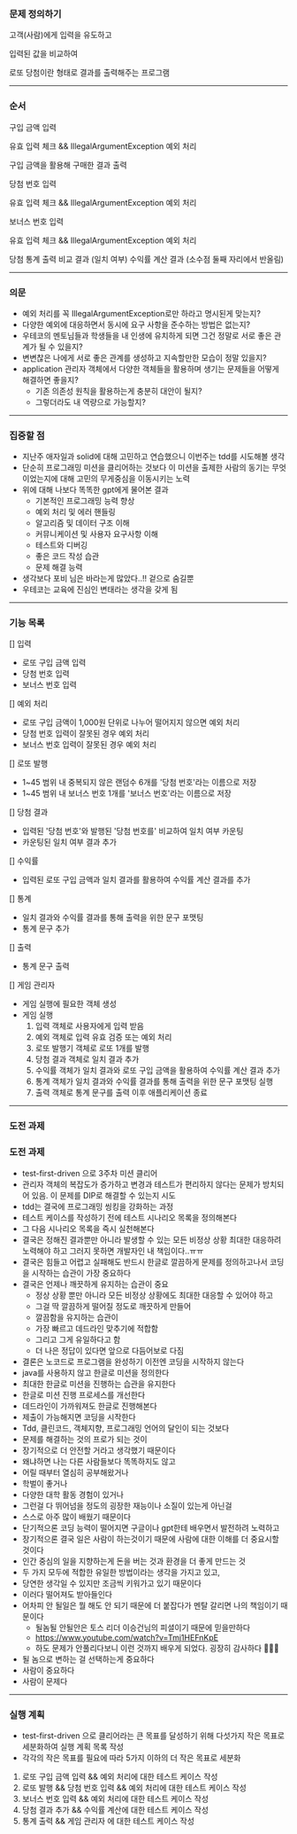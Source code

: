 ### 문제 정의하기

고객(사람)에게 입력을 유도하고

입력된 값을 비교하여

로또 당첨이란 형태로 결과를 출력해주는 프로그램

---

### 순서

구입 금액 입력

유효 입력 체크 && IllegalArgumentException 예외 처리

구입 금액을 활용해 구매한 결과 출력

당첨 번호 입력

유효 입력 체크 && IllegalArgumentException 예외 처리

보너스 번호 입력

유효 입력 체크 && IllegalArgumentException 예외 처리

당첨 통계 출력
비교 결과 (일치 여부)
수익률 계산 결과 (소수점 둘째 자리에서 반올림)

---

### 의문

- 예외 처리를 꼭 IllegalArgumentException로만 하라고 명시된게 맞는지?
- 다양한 예외에 대응하면서 동시에 요구 사항을 준수하는 방법은 없는지?
- 우테코의 멘토님들과 학생들을 내 인생에 유치하게 되면 그건 정말로 서로 좋은 관계가 될 수 있을지?
- 변변찮은 나에게 서로 좋은 관계를 생성하고 지속할만한 모습이 정말 있을지?
- application 관리자 객체에서 다양한 객체들을 활용하며 생기는 문제들을 어떻게 해결하면 좋을지?
    - 기존 의존성 원칙을 활용하는게 충분히 대안이 될지?
    - 그렇더라도 내 역량으로 가능할지?

---

### 집중할 점

- 지난주 애자일과 solid에 대해 고민하고 연습했으니 이번주는 tdd를 시도해볼 생각
- 단순히 프로그래밍 미션을 클리어하는 것보다 이 미션을 출제한 사람의 동기는 무엇이었는지에 대해 고민의 무게중심을 이동시키는 노력
- 위에 대해 나보다 똑똑한 gpt에게 물어본 결과
    - 기본적인 프로그래밍 능력 향상
    - 예외 처리 및 에러 핸들링
    - 알고리즘 및 데이터 구조 이해
    - 커뮤니케이션 및 사용자 요구사항 이해
    - 테스트와 디버깅
    - 좋은 코드 작성 습관
    - 문제 해결 능력
- 생각보다 포비 님은 바라는게 많았다..!! 겉으로 숨길뿐
- 우테코는 교육에 진심인 변태라는 생각을 갖게 됨

---
### 기능 목록

[] 입력
- 로또 구입 금액 입력
- 당첨 번호 입력
- 보너스 번호 입력

[] 예외 처리
- 로또 구입 금액이 1,000원 단위로 나누어 떨어지지 않으면 예외 처리
- 당첨 번호 입력이 잘못된 경우 예외 처리
- 보너스 번호 입력이 잘못된 경우 예외 처리

[] 로또 발행
- 1~45 범위 내 중복되지 않은 랜덤수 6개를 '당첨 번호'라는 이름으로 저장
- 1~45 범위 내 보너스 번호 1개를 '보너스 번호'라는 이름으로 저장

[] 당첨 결과
- 입력된 '당첨 번호'와 발행된 '당첨 번호를' 비교하여 일치 여부 카운팅
- 카운팅된 일치 여부 결과 추가

[] 수익률
- 입력된 로또 구입 금액과 일치 결과를 활용하여 수익률 계산 결과를 추가

[] 통계

- 일치 결과와 수익률 결과를 통해 출력을 위한 문구 포맷팅
- 통계 문구 추가

[] 출력
- 통계 문구 출력

[] 게임 관리자
- 게임 실행에 필요한 객체 생성
- 게임 실행
    1. 입력 객체로 사용자에게 입력 받음
    2. 예외 객체로 입력 유효 검증 또는 예외 처리
    3. 로또 발행기 객체로 로또 1개를 발행
    4. 당첨 결과 객체로 일치 결과 추가
    5. 수익률 객체가 일치 결과와 로또 구입 금액을 활용하여 수익률 계산 결과 추가
    6. 통계 객체가 일치 결과와 수익률 결과를 통해 출력을 위한 문구 포맷팅 실행
    7. 출력 객체로 통계 문구를 출력 이후 애플리케이션 종료

---

### 도전 과제


### 도전 과제

- test-first-driven 으로 3주차 미션 클리어
- 관리자 객체의 복잡도가 증가하고 변경과 테스트가 편리하지 않다는 문제가 방치되어 있음. 이 문제를 DIP로 해결할 수 있는지 시도
- tdd는  결국에 프로그래밍 씽킹을 강화하는 과정
- 테스트 케이스를 작성하기 전에 테스트 시나리오 목록을 정의해본다
- 그 다음 시나리오 목록을 즉시 실천해본다
- 결국은 정해진 결과뿐만 아니라 발생할 수 있는 모든 비정상 상황 최대한 대응하려 노력해야 하고 그러지 못하면 개발자인 내 책임이다..ㅠㅠ
- 결국은 힘들고 어렵고 실패해도 반드시 한글로 깔끔하게 문제를 정의하고나서 코딩을 시작하는 습관이 가장 중요하다
- 결국은 언제나 깨끗하게 유지하는 습관이 중요
  - 정상 상황 뿐만 아니라 모든 비정상 상황에도 최대한 대응할 수 있어야 하고
  - 그걸 딱 깔끔하게 떨어질 정도로 깨끗하게 만들어
  - 깔끔함을 유지하는 습관이
  - 가장 빠르고 데드라인 맞추기에 적합함
  - 그리고 그게 유일하다고 함
  - 더 나은 정답이 있다면 앞으로 다듬어보로 다짐
- 결론은 노코드로 프로그램을 완성하기 이전엔 코딩을 시작하지 않는다
- java를 사용하지 않고 한글로 미션을 정의한다
- 최대한 한글로 미션을 진행하는 습관을 유지한다
- 한글로 미션 진행 프로세스를 개선한다
- 데드라인이 가까워져도 한글로 진행해본다
- 제출이 가능해지면 코딩을 시작한다
- Tdd, 클린코드, 객체지향, 프로그래밍 언어의 달인이 되는 것보다
- 문제를 해결하는 것의 프로가 되는 것이
- 장기적으로 더 안전할 거라고 생각했기 때문이다
- 왜냐하면 나는 다른 사람들보다 똑똑하지도 않고
- 어릴 때부터 열심히 공부해왔거나
- 학벌이 좋거나
- 다양한 대학 활동 경험이 있거나
- 그런걸 다 뛰어넘을 정도의 굉장한 재능이나 소질이 있는게 아닌걸
- 스스로 아주 많이 배웠기 때문이다
- 단기적으론 코딩 능력이 떨어지면 구글이나 gpt한테 배우면서 발전하려 노력하고
- 장기적으론 결국 일은 사람이 하는것이기 때문에 사람에 대한 이해를 더 중요시할 것이다
- 인간 중심의 일을 지향하는게 돈을 버는 것과 환경을 더 좋게 만드는 것
- 두 가지 모두에 적합한 유일한 방법이라는 생각을 가지고 있고,
- 당연한 생각일 수 있지만 조금씩 키워가고 있기 때문이다
- 이러다 떨어져도 받아들인다
- 어차피 안 될일은 뭘 해도 안 되기 때문에 더 붙잡다가 멘탈 갈리면 나의 책임이기 때문이다
  - 될놈될 안될안은 토스 리더 이승건님의 피셜이기 때문에 믿을만하다
  - https://www.youtube.com/watch?v=Tmj1HEFnKpE
  - 하도 문제가 안풀리다보니 이런 것까지 배우게 되었다. 굉장히 감사하다 🙇🏻‍♂️
- 될 놈으로 변하는 걸 선택하는게 중요하다
- 사람이 중요하다
- 사람이 문제다
---

### 실행 계획

- test-first-driven 으로 클리어라는 큰 목표를 달성하기 위해 다섯가지 작은 목표로 세분화하여 실행 계획 목록 작성
- 각각의 작은 목표를 필요에 따라 5가지 이하의 더 작은 목표로 세분화
1. 로또 구입 금액 입력 && 예외 처리에 대한 테스트 케이스 작성
2. 로또 발행 && 당첨 번호 입력 && 예외 처리에 대한 테스트 케이스 작성
3. 보너스 번호 입력 && 예외 처리에 대한 테스트 케이스 작성
4. 당첨 결과 추가 && 수익률 계산에 대한 테스트 케이스 작성
5. 통계 출력 && 게임 관리자 에 대한 테스트 케이스 작성